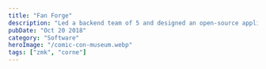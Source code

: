 ```yaml
---
title: "Fan Forge"
description: "Led a backend team of 5 and designed an open-source application where fans can curate ideas about exhibits and artifacts to be held in Comic-Con Museum, San Diego with Express.js and AWS Lambdas"
pubDate: "Oct 20 2018"
category: "Software"
heroImage: "/comic-con-museum.webp"
tags: ["zmk", "corne"]
---
```

